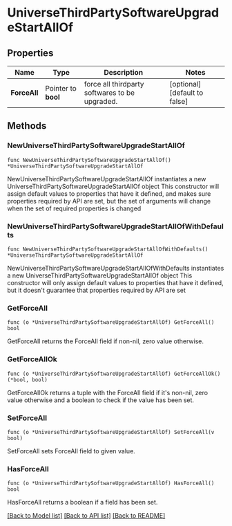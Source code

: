 # UniverseThirdPartySoftwareUpgradeStartAllOf

## Properties

Name | Type | Description | Notes
------------ | ------------- | ------------- | -------------
**ForceAll** | Pointer to **bool** | force all thirdparty softwares to be upgraded. | [optional] [default to false]

## Methods

### NewUniverseThirdPartySoftwareUpgradeStartAllOf

`func NewUniverseThirdPartySoftwareUpgradeStartAllOf() *UniverseThirdPartySoftwareUpgradeStartAllOf`

NewUniverseThirdPartySoftwareUpgradeStartAllOf instantiates a new UniverseThirdPartySoftwareUpgradeStartAllOf object
This constructor will assign default values to properties that have it defined,
and makes sure properties required by API are set, but the set of arguments
will change when the set of required properties is changed

### NewUniverseThirdPartySoftwareUpgradeStartAllOfWithDefaults

`func NewUniverseThirdPartySoftwareUpgradeStartAllOfWithDefaults() *UniverseThirdPartySoftwareUpgradeStartAllOf`

NewUniverseThirdPartySoftwareUpgradeStartAllOfWithDefaults instantiates a new UniverseThirdPartySoftwareUpgradeStartAllOf object
This constructor will only assign default values to properties that have it defined,
but it doesn't guarantee that properties required by API are set

### GetForceAll

`func (o *UniverseThirdPartySoftwareUpgradeStartAllOf) GetForceAll() bool`

GetForceAll returns the ForceAll field if non-nil, zero value otherwise.

### GetForceAllOk

`func (o *UniverseThirdPartySoftwareUpgradeStartAllOf) GetForceAllOk() (*bool, bool)`

GetForceAllOk returns a tuple with the ForceAll field if it's non-nil, zero value otherwise
and a boolean to check if the value has been set.

### SetForceAll

`func (o *UniverseThirdPartySoftwareUpgradeStartAllOf) SetForceAll(v bool)`

SetForceAll sets ForceAll field to given value.

### HasForceAll

`func (o *UniverseThirdPartySoftwareUpgradeStartAllOf) HasForceAll() bool`

HasForceAll returns a boolean if a field has been set.


[[Back to Model list]](../README.md#documentation-for-models) [[Back to API list]](../README.md#documentation-for-api-endpoints) [[Back to README]](../README.md)


